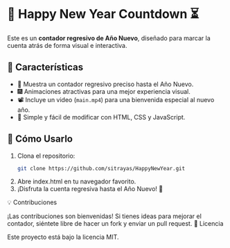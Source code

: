 # 🎉 Happy New Year Countdown ⏳

Este es un **contador regresivo de Año Nuevo**, diseñado para marcar la cuenta atrás de forma visual e interactiva.

## 📝 Características

- 📆 Muestra un contador regresivo preciso hasta el Año Nuevo.
- 🎆 Animaciones atractivas para una mejor experiencia visual.
- 📽️ Incluye un video (`main.mp4`) para una bienvenida especial al nuevo año.
- 📄 Simple y fácil de modificar con HTML, CSS y JavaScript.


## 🚀 Cómo Usarlo

1. Clona el repositorio:
   ```sh
   git clone https://github.com/sitrayas/HappyNewYear.git
2. Abre index.html en tu navegador favorito.
3. ¡Disfruta la cuenta regresiva hasta el Año Nuevo! 🎊

💡 Contribuciones

¡Las contribuciones son bienvenidas! Si tienes ideas para mejorar el contador, siéntete libre de hacer un fork y enviar un pull request.
📜 Licencia

Este proyecto está bajo la licencia MIT.
